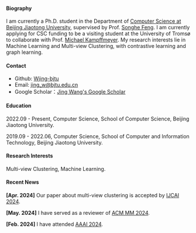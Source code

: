
#### Biography
I am currently a Ph.D. student in the  Department of [Computer Science at Beijing Jiaotong University](https://scit.bjtu.edu.cn/), supervised by Prof. [Songhe Feng](https://faculty.bjtu.edu.cn/8407/). I am currently applying for CSC funding to be a visiting student at the University of Tromsø to collaborate with Prof. [Michael Kampffmeyer](https://sites.google.com/view/michaelkampffmeyer). My research interests lie in  Machine Learning and Multi-view Clustering, with contrastive learning and graph learning.


#### Contact
* Github: [Wjing-bjtu](https://github.com/Wjing-bjtu)
* Email: jing_w@bjtu.edu.cn
* Google Scholar：[Jing Wang's Google Scholar](https://scholar.google.com/citations?user=iKdCRFwAAAAJ&hl=zh-CN&oi=sra)

#### Education
2022.09 - Present, Computer Science, School of Computer Science, Beijing Jiaotong University.

2019.09 - 2022.06, Computer Science, School of Computer and Information Technology, Beijing Jiaotong University.

#### Research Interests
Multi-view Clustering, Machine Learning.




#### Recent News
<strong>[Apr. 2024]</strong> Our paper about multi-view clustering is accepted by [IJCAI 2024](https://ijcai24.org/).

<strong>[May. 2024]</strong> I have served as a reviewer of [ACM MM 2024](https://2024.acmmm.org/).

<strong>[Feb. 2024]</strong> I have attended [AAAI 2024](https://aaai.org/).



